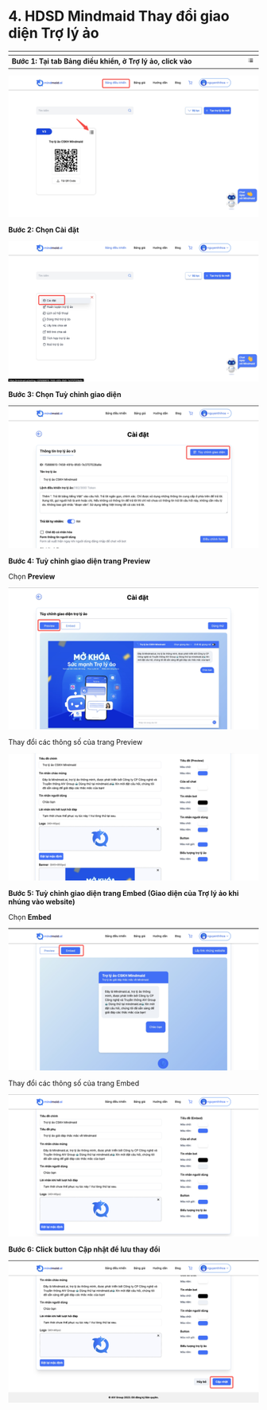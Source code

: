# 4. HDSD Mindmaid Thay đổi giao diện Trợ lý ảo&#x20;

<table data-header-hidden><thead><tr><th width="457"></th><th></th></tr></thead><tbody><tr><td><strong>Bước 1: Tại tab Bảng điều khiển, ở Trợ lý ảo, click vào</strong></td><td><img src="../.gitbook/assets/0 (2).png" alt="" data-size="line"></td></tr></tbody></table>

![](<../.gitbook/assets/1 (2).png>)

**Bước 2: Chọn Cài đặt**

![](<../.gitbook/assets/2 (2).png>)

**Bước 3: Chọn Tuỳ chỉnh giao diện**

![](<../.gitbook/assets/3 (2).png>)

**Bước 4: Tuỳ chỉnh giao diện trang Preview**

Chọn **Preview**

![](<../.gitbook/assets/4 (2).png>)

Thay đổi các thông số của trang Preview

![](<../.gitbook/assets/5 (2).png>)

**Bước 5: Tuỳ chỉnh giao diện trang Embed (Giao diện của Trợ lý ảo khi nhúng vào website)**

Chọn **Embed**

![](<../.gitbook/assets/6 (1).png>)

Thay đổi các thông số của trang Embed

![](<../.gitbook/assets/7 (1).png>)

**Bước 6: Click button Cập nhật để lưu thay đổi**

![](<../.gitbook/assets/8 (1).png>)
